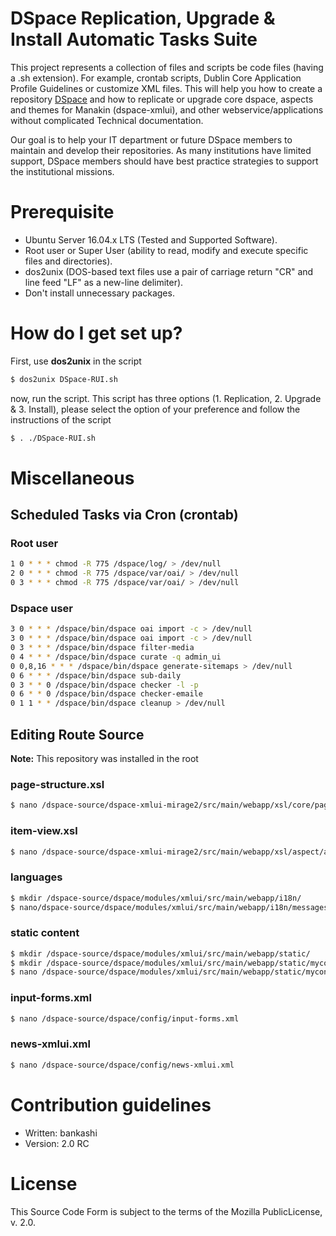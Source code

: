 # DSpace Replication, Upgrade & Install Automatic Tasks Suite


This project represents a collection of files and scripts be code files (having a .sh extension). For example, crontab scripts, Dublin Core Application Profile Guidelines or customize XML files. 
This will help you how to create a repository [DSpace](https://github.com/DSpace/DSpace) and how to replicate or upgrade core dspace, aspects and themes for Manakin (dspace-xmlui), and other webservice/applications without complicated Technical documentation.

Our goal is to help your IT department or future DSpace members to maintain and develop their repositories. As many institutions have limited support, DSpace members should have best practice strategies to support the institutional missions.

# Prerequisite
- Ubuntu Server 16.04.x LTS (Tested and Supported Software).
- Root user or Super User (ability to read, modify and execute specific files and directories).
- dos2unix (DOS-based text files use a pair of carriage return "CR" and line feed "LF" as a new-line delimiter).
- Don't install unnecessary packages.

# How do I get set up?
First, use **dos2unix** in the script
```sh
$ dos2unix DSpace-RUI.sh
```
now, run the script. This script has three options (1. Replication, 2. Upgrade & 3. Install), please select the option of your preference and follow the instructions of the script
```sh
$ . ./DSpace-RUI.sh
```

# Miscellaneous
## Scheduled Tasks via Cron (crontab)
### Root user
```sh
1 0 * * * chmod -R 775 /dspace/log/ > /dev/null
2 0 * * * chmod -R 775 /dspace/var/oai/ > /dev/null
0 3 * * * chmod -R 775 /dspace/var/oai/ > /dev/null
```
### Dspace user
```sh
3 0 * * * /dspace/bin/dspace oai import -c > /dev/null
3 0 * * * /dspace/bin/dspace oai import -c > /dev/null
0 3 * * * /dspace/bin/dspace filter-media
0 4 * * * /dspace/bin/dspace curate -q admin_ui
0 0,8,16 * * * /dspace/bin/dspace generate-sitemaps > /dev/null
0 6 * * * /dspace/bin/dspace sub-daily
0 3 * * 0 /dspace/bin/dspace checker -l -p
0 6 * * 0 /dspace/bin/dspace checker-emaile
0 1 1 * * /dspace/bin/dspace cleanup > /dev/null
```

## Editing Route Source 
**Note:** This repository was installed in the root
### page-structure.xsl
```sh
$ nano /dspace-source/dspace-xmlui-mirage2/src/main/webapp/xsl/core/page-structure.xsl
```
### item-view.xsl
```sh
$ nano /dspace-source/dspace-xmlui-mirage2/src/main/webapp/xsl/aspect/artifactbrowser/item-view.xsl
```
### languages
```sh
$ mkdir /dspace-source/dspace/modules/xmlui/src/main/webapp/i18n/
$ nano/dspace-source/dspace/modules/xmlui/src/main/webapp/i18n/messages_en.xml
```
### static content
```sh
$ mkdir /dspace-source/dspace/modules/xmlui/src/main/webapp/static/
$ mkdir /dspace-source/dspace/modules/xmlui/src/main/webapp/static/mycontent/
$ nano /dspace-source/dspace/modules/xmlui/src/main/webapp/static/mycontent/mystyle.css
```

### input-forms.xml
```sh
$ nano /dspace-source/dspace/config/input-forms.xml
```
### news-xmlui.xml
```sh
$ nano /dspace-source/dspace/config/news-xmlui.xml
```

# Contribution guidelines
- Written: bankashi
- Version: 2.0 RC

# License
This Source Code Form is subject to the terms of the Mozilla PublicLicense, v. 2.0. 